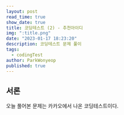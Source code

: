 ```yaml
---
layout: post
read_time: true
show_date: true
title: 코딩테스트 (2) - 추천아이디
img: ":title.png"
date: "2023-01-17 18:23:20"
description: 코딩테스트 문제 풀이
tags:
  - codingTest
author: ParkWonyeop
published: true
---
```

## 서론

오늘 풀어본 문제는 카카오에서 나온 코딩테스트이다.  
